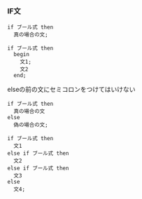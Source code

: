 ### IF文

```
if ブール式 then
  真の場合の文;
```

```
if ブール式 then
  begin
    文1;
    文2
  end;
```

elseの前の文にセミコロンをつけてはいけない
```
if ブール式 then
  真の場合の文
else
  偽の場合の文;
```

```
if ブール式 then
  文1
else if ブール式 then
  文2
else if ブール式 then
  文3
else
  文4;
```

